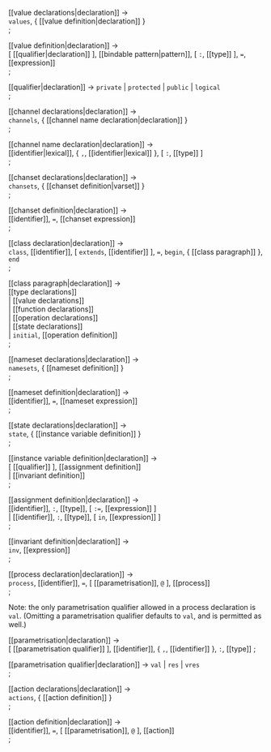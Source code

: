 [[value declarations|declaration]] → <br />
  `values`, { [[value definition|declaration]] } <br />
;

[[value definition|declaration]] → <br />
  [ [[qualifier|declaration]] ], [[bindable pattern|pattern]], [ `:`, [[type]] ], `=`, [[expression]] <br />
;

[[qualifier|declaration]] → `private` | `protected` | `public` | `logical` <br />
;

[[channel declarations|declaration]] → <br />
  `channels`, { [[channel name declaration|declaration]] } <br />
;

[[channel name declaration|declaration]] → <br />
  [[identifier|lexical]], { `,`, [[identifier|lexical]] }, [ `:`, [[type]] ] <br />
;

[[chanset declarations|declaration]] → <br />
  `chansets`, { [[chanset definition|varset]] } <br />
;

[[chanset definition|declaration]] → <br />
  [[identifier]], `=`, [[chanset expression]] <br />
;

[[class declaration|declaration]] → <br />
  `class`, [[identifier]], [ `extends`, [[identifier]] ], `=`, `begin`, { [[class paragraph]] }, `end` <br />
;

[[class paragraph|declaration]] → <br />
  [[type declarations]] <br />
| [[value declarations]] <br />
| [[function declarations]] <br />
| [[operation declarations]] <br />
| [[state declarations]] <br />
| `initial`, [[operation definition]] <br />
;

[[nameset declarations|declaration]] → <br />
  `namesets`, { [[nameset definition]] } <br />
;

[[nameset definition|declaration]] → <br />
  [[identifier]], `=`, [[nameset expression]] <br />
;

[[state declarations|declaration]] → <br />
  `state`, { [[instance variable definition]] } <br />
;

[[instance variable definition|declaration]] → <br />
  [ [[qualifier]] ], [[assignment definition]] <br />
| [[invariant definition]] <br />
;

[[assignment definition|declaration]] → <br />
  [[identifier]], `:`, [[type]], [ `:=`, [[expression]]  ] <br />
| [[identifier]], `:`, [[type]], [ `in`, [[expression]]  ] <br />
;

[[invariant definition|declaration]] → <br />
  `inv`, [[expression]] <br />
;

[[process declaration|declaration]] → <br />
  `process`, [[identifier]], `=`, [ [[parametrisation]], `@` ], [[process]] <br />
;

Note: the only parametrisation qualifier allowed in a process
declaration is `val`.  (Omitting a parametrisation qualifier defaults
to `val`, and is permitted as well.)

[[parametrisation|declaration]] → <br />
  [ [[parametrisation qualifier]] ], [[identifier]], { `,`, [[identifier]] }, `:`, [[type]]
;

[[parametrisation qualifier|declaration]] → `val` | `res` | `vres` <br />
;

[[action declarations|declaration]] → <br />
  `actions`, { [[action definition]] } <br />
;

[[action definition|declaration]] → <br />
  [[identifier]], `=`, [  [[parametrisation]], `@`  ], [[action]] <br />
;